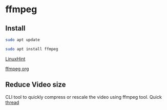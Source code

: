 # ffmpeg

## Install

```sh
sudo apt update

sudo apt install ffmpeg
```

[LinuxHint](https://linuxhint.com/install_ffmpeg_ubuntu_20-04/)

[ffmpeg org](https://www.ffmpeg.org/)
## Reduce Video size

CLI tool to quickly compress or rescale the video using ffmpeg tool.
Quick [thread](https://unix.stackexchange.com/questions/28803/how-can-i-reduce-a-videos-size-with-ffmpeg)